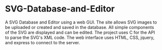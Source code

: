 # SVG-Database-and-Editor
A SVG Database and Editor using a web GUI. The site allows SVG images to be uploaded or created and saved in the database. All simple components of the SVG are displayed and can be edited. The project uses C for the API to parse the SVG's XML code. The web interface uses HTML, CSS, jquery, and express to connect to the server.
